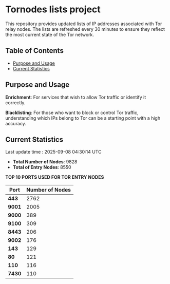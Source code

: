 # Tornodes lists project

This repository provides updated lists of IP addresses associated with Tor relay nodes. The lists are refreshed every 30 minutes to ensure they reflect the most current state of the Tor network.

## Table of Contents

- [Purpose and Usage](#purpose-and-usage)
- [Current Statistics](#current-statistics)


## Purpose and Usage

**Enrichment**: For services that wish to allow Tor traffic or identify it correctly.

**Blacklisting**: For those who want to block or control Tor traffic, understanding which IPs belong to Tor can be a starting point with a high accuracy.

## Current Statistics

Last update time : 2025-09-08 04:30:14 UTC

- **Total Number of Nodes**: 9828
- **Total of Entry Nodes**: 8550

**TOP 10 PORTS USED FOR TOR ENTRY NODES**

| **Port** | **Number of Nodes** |
|------|-----------------|
| **443**   | 2762  |
| **9001**   | 2005  |
| **9000**   | 389  |
| **9100**   | 309  |
| **8443**   | 206  |
| **9002**   | 176  |
| **143**   | 129  |
| **80**   | 121  |
| **110**   | 116  |
| **7430**   | 110  |

